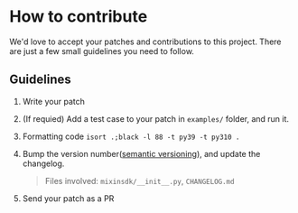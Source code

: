 # How to contribute

We'd love to accept your patches and contributions to this project. There are just a few small guidelines you need to follow.

## Guidelines

1. Write your patch
2. (If requied) Add a test case to your patch in `examples/` folder, and run it.
3. Formatting code `isort .;black -l 88 -t py39 -t py310 .`
4. Bump the version number([semantic versioning](https://semver.org/)), and update the changelog.
    > Files involved: `mixinsdk/__init__.py`, `CHANGELOG.md`

5. Send your patch as a PR
